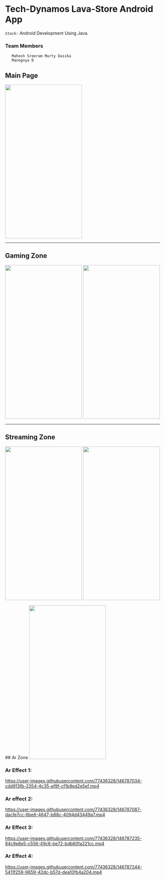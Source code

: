 # Tech-Dynamos Lava-Store Android App
   _*`Stack:`*_ Android Development Using Java.
   ### Team Members
       Mahesh Sreeram Murty Dasika 
       Manognya D
   
   ## Main Page
   <p>
<img src="https://user-images.githubusercontent.com/77436328/146786952-71414972-c983-4fd9-824c-6dbf4fd08316.gif" width="250" height="500">
</p>  
   
   <hr>

## Gaming Zone
<p>
<img src="https://user-images.githubusercontent.com/77436328/146787006-c6b9ab63-ace6-4558-bf1c-b534b3b39471.gif" width="250" height="500">
<img src="https://user-images.githubusercontent.com/77436328/146788558-f8564da6-4aef-47a9-a223-04bd07b37839.gif" width="250" height="500">
</p>
<hr>

## Streaming Zone
<p>
  <img src="https://user-images.githubusercontent.com/77436328/146788739-25ec35e2-2759-4c06-b657-2ebcdd7884ce.gif" width="250" height="500">
<img src="https://user-images.githubusercontent.com/77436328/146786993-0a478232-76c1-48ef-b65d-9d861d53c9f3.gif" width="250" height="500">
</p>
## Ar Zone
<img src="https://user-images.githubusercontent.com/77436328/146787019-717b9525-2297-45a8-8706-4bdb788919b6.gif" width="250" height="500">
            
   ### Ar Effect 1:
https://user-images.githubusercontent.com/77436328/146787034-cdd913fb-2354-4c35-af9f-cf1b8ed2e5ef.mp4

### Ar effect 2:
https://user-images.githubusercontent.com/77436328/146787087-dacfe7cc-6be6-4647-b88c-4094d43449a7.mp4


### Ar Effect 3:
https://user-images.githubusercontent.com/77436328/146787235-84c9e8e5-c556-49c6-be72-bdb60fa221cc.mp4


### Ar Effect 4:
https://user-images.githubusercontent.com/77436328/146787244-5411f259-9659-42dc-b57d-dea10fb4a204.mp4

